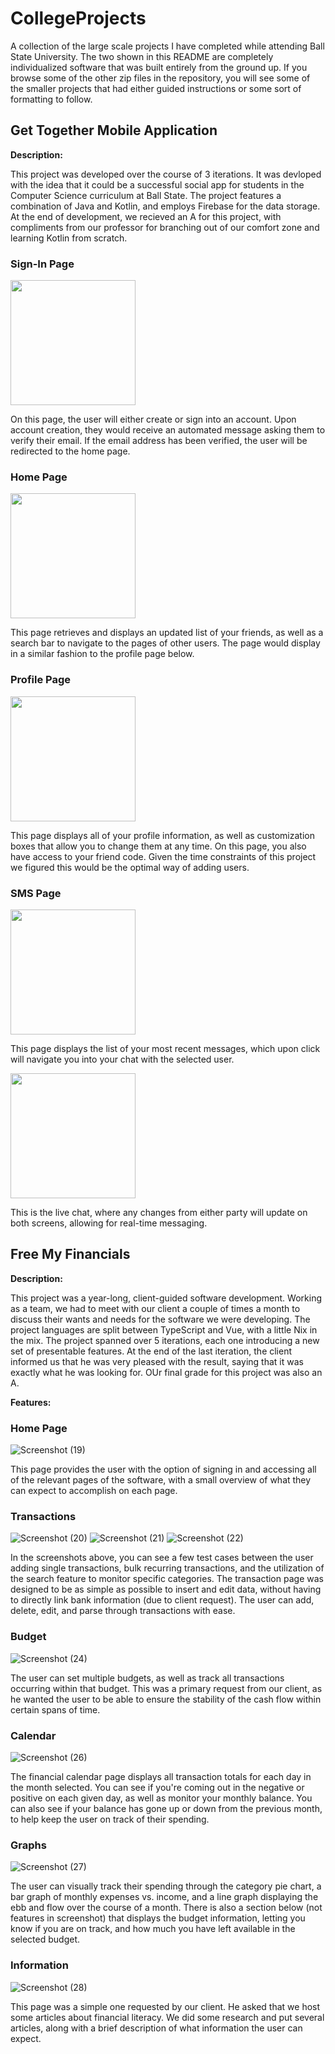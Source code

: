 # CollegeProjects

A collection of the large scale projects I have completed while attending Ball State University. The two shown in this README are completely individualized software that was built entirely from the ground up. If you browse some of the other zip files in the repository, you will see some of the smaller projects that had either guided instructions or some sort of formatting to follow.

## Get Together Mobile Application
**Description:**

This project was developed over the course of 3 iterations. It was devloped with the idea that it could be a successful social app for students in the Computer Science curriculum at Ball State. The project features a combination of Java and Kotlin, and employs Firebase for the data storage. At the end of development, we recieved an A for this project, with compliments from our professor for branching out of our comfort zone and learning Kotlin from scratch.

### Sign-In Page
<img src="https://github.com/DennisRBeaver/CollegeProjects/assets/112116511/be927fab-161a-4bc8-a4a0-01271cb22d6d?raw=true" width="200">

On this page, the user will either create or sign into an account. Upon account creation, they would receive an automated message asking them to verify their email. If the email address has been verified, the user will be redirected to the home page.

### Home Page

<img src="https://github.com/DennisRBeaver/CollegeProjects/assets/112116511/1175ea0a-d249-42f1-9509-c332733dc8a0?raw=true" width="200">

This page retrieves and displays an updated list of your friends, as well as a search bar to navigate to the pages of other users. The page would display in a similar fashion to the profile page below.

### Profile Page

<img src="https://github.com/DennisRBeaver/CollegeProjects/assets/112116511/9f919bfd-1c39-4a92-9ca6-cba03678d313?raw=true" width="200">

This page displays all of your profile information, as well as customization boxes that allow you to change them at any time. On this page, you also have access to your friend code. Given the time constraints of this project we figured this would be the optimal way of adding users.

### SMS Page

<img src="https://github.com/DennisRBeaver/CollegeProjects/assets/112116511/573d3500-b99b-420b-a3ac-fdfaa58f53a3?raw=true" width="200">

This page displays the list of your most recent messages, which upon click will navigate you into your chat with the selected user.

<img src="https://github.com/DennisRBeaver/CollegeProjects/assets/112116511/737d6a6b-cb2b-469c-b161-9e94509f661b?raw=true" width="200">

This is the live chat, where any changes from either party will update on both screens, allowing for real-time messaging.

## Free My Financials
**Description:**

This project was a year-long, client-guided software development. Working as a team, we had to meet with our client a couple of times a month to discuss their wants and needs for the software we were developing. The project languages are split between TypeScript and Vue, with a little Nix in the mix. The project spanned over 5 iterations, each one introducing a new set of presentable features. At the end of the last iteration, the client informed us that he was very pleased with the result, saying that it was exactly what he was looking for. OUr final grade for this project was also an A.

**Features:**

### Home Page

![Screenshot (19)](https://github.com/DennisRBeaver/CollegeProjects/assets/112116511/43d51c61-8789-4e73-96e7-7dd5d413c16a)

This page provides the user with the option of signing in and accessing all of the relevant pages of the software, with a small overview of what they can expect to accomplish on each page.

### Transactions

![Screenshot (20)](https://github.com/DennisRBeaver/CollegeProjects/assets/112116511/6e94abda-2597-409b-bb74-6621ae55b11a)
![Screenshot (21)](https://github.com/DennisRBeaver/CollegeProjects/assets/112116511/28f172c6-a3b5-49b6-90b1-d7d7da32195e)
![Screenshot (22)](https://github.com/DennisRBeaver/CollegeProjects/assets/112116511/2141f1cc-a9d6-45ed-91a1-02861f99427a)

In the screenshots above, you can see a few test cases between the user adding single transactions, bulk recurring transactions, and the utilization of the search feature to monitor specific categories. The transaction page was designed to be as simple as possible to insert and edit data, without having to directly link bank information (due to client request). The user can add, delete, edit, and parse through transactions with ease.

### Budget

![Screenshot (24)](https://github.com/DennisRBeaver/CollegeProjects/assets/112116511/187abe1f-00dd-4fbe-988e-3ea543359abc)

The user can set multiple budgets, as well as track all transactions occurring within that budget. This was a primary request from our client, as he wanted the user to be able to ensure the stability of the cash flow within certain spans of time.

### Calendar

![Screenshot (26)](https://github.com/DennisRBeaver/CollegeProjects/assets/112116511/5648998a-e146-45da-8251-b3042ca02ef6)

The financial calendar page displays all transaction totals for each day in the month selected. You can see if you're coming out in the negative or positive on each given day, as well as monitor your monthly balance. You can also see if your balance has gone up or down from the previous month, to help keep the user on track of their spending.

### Graphs

![Screenshot (27)](https://github.com/DennisRBeaver/CollegeProjects/assets/112116511/55de4d59-5b97-4c40-a1dc-e94858bd011b)

The user can visually track their spending through the category pie chart, a bar graph of monthly expenses vs. income, and a line graph displaying the ebb and flow over the course of a month. There is also a section below (not features in screenshot) that displays the budget information, letting you know if you are on track, and how much you have left available in the selected budget.

### Information

![Screenshot (28)](https://github.com/DennisRBeaver/CollegeProjects/assets/112116511/652aebf7-813b-4841-862e-60f5dd67d0e3)

This page was a simple one requested by our client. He asked that we host some articles about financial literacy. We did some research and put several articles, along with a brief description of what information the user can expect.

